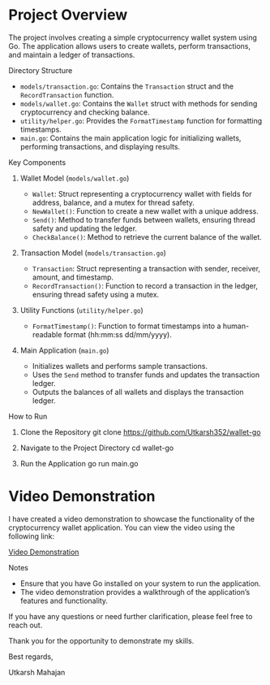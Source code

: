 # Project Overview

The project involves creating a simple cryptocurrency wallet system using Go. The application allows users to create wallets, perform transactions, and maintain a ledger of transactions.

Directory Structure

- `models/transaction.go`: Contains the `Transaction` struct and the `RecordTransaction` function.
- `models/wallet.go`: Contains the `Wallet` struct with methods for sending cryptocurrency and checking balance.
- `utility/helper.go`: Provides the `FormatTimestamp` function for formatting timestamps.
- `main.go`: Contains the main application logic for initializing wallets, performing transactions, and displaying results.

Key Components

1. Wallet Model (`models/wallet.go`)
   - `Wallet`: Struct representing a cryptocurrency wallet with fields for address, balance, and a mutex for thread safety.
   - `NewWallet()`: Function to create a new wallet with a unique address.
   - `Send()`: Method to transfer funds between wallets, ensuring thread safety and updating the ledger.
   - `CheckBalance()`: Method to retrieve the current balance of the wallet.

2. Transaction Model (`models/transaction.go`)
   - `Transaction`: Struct representing a transaction with sender, receiver, amount, and timestamp.
   - `RecordTransaction()`: Function to record a transaction in the ledger, ensuring thread safety using a mutex.

3. Utility Functions (`utility/helper.go`)
   - `FormatTimestamp()`: Function to format timestamps into a human-readable format (hh:mm:ss dd/mm/yyyy).

4. Main Application (`main.go`)
   - Initializes wallets and performs sample transactions.
   - Uses the `Send` method to transfer funds and updates the transaction ledger.
   - Outputs the balances of all wallets and displays the transaction ledger.

How to Run

1. Clone the Repository
   git clone https://github.com/Utkarsh352/wallet-go

2. Navigate to the Project Directory
   cd wallet-go

3. Run the Application
   go run main.go

#  Video Demonstration

I have created a video demonstration to showcase the functionality of the cryptocurrency wallet application. You can view the video using the following link:

[Video Demonstration](https://youtu.be/O985LebqJfY)

Notes

- Ensure that you have Go installed on your system to run the application.
- The video demonstration provides a walkthrough of the application’s features and functionality.

If you have any questions or need further clarification, please feel free to reach out.

Thank you for the opportunity to demonstrate my skills.

Best regards,

Utkarsh Mahajan
